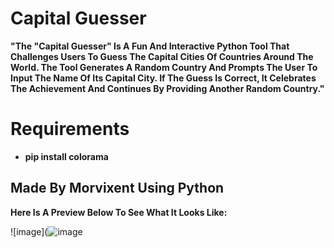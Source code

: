# Capital Guesser


**"The "Capital Guesser" Is A Fun And Interactive Python Tool That Challenges Users To Guess The Capital Cities Of Countries Around The World. The Tool Generates A Random Country And Prompts The User To Input The Name Of Its Capital City. If The Guess Is Correct, It Celebrates The Achievement And Continues By Providing Another Random Country."**




# Requirements

- **pip install colorama**




## Made By Morvixent Using Python 

**Here Is A Preview Below To See What It Looks Like:**

![image](![image](https://github.com/user-attachments/assets/2f85b077-938e-4369-92a6-228b50e1936d)
